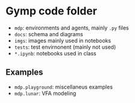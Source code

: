 # Gymp code folder

- `mdp`: environments and agents, mainly `.py` files
- `docs`: schema and diagrams
- `imgs`: images mainly used in notebooks
- `tests`: test envirnonent (mainly not used)
- `*.ipynb`: notebooks used in class

## Examples
- `mdp.playground`: miscellaneus examples
- `mdp.lunar`: VFA modeling